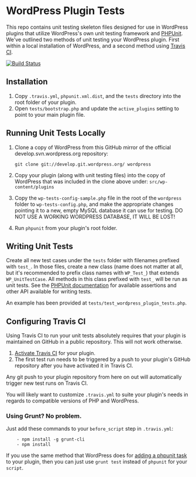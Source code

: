 WordPress Plugin Tests
======================

This repo contains unit testing skeleton files designed for use in WordPress
plugins that utilize WordPress's own unit testing framework and
[PHPUnit](https://github.com/sebastianbergmann/phpunit/). We've outlined two
methods of unit testing your WordPress plugin. First within a local installation
of WordPress, and a second method using [Travis CI](http://travis-ci.org/).

[![Build Status](https://travis-ci.org/tierra/wordpress-plugin-tests.png?branch=master)](https://travis-ci.org/tierra/wordpress-plugin-tests)

Installation
------------

1. Copy `.travis.yml`, `phpunit.xml.dist`, and the `tests` directory into the
   root folder of your plugin.
2. Open `tests/bootstrap.php` and update the `active_plugins` setting to point
   to your main plugin file.

Running Unit Tests Locally
--------------------------

1. Clone a copy of WordPress from this GitHub mirror of the official
   develop.svn.wordpress.org repository:

   ```git clone git://develop.git.wordpress.org/ wordpress```

2. Copy your plugin (along with unit testing files) into the copy of WordPress
   that was included in the clone above under: `src/wp-content/plugins`
3. Copy the `wp-tests-config-sample.php` file in the root of the `wordpress`
   folder to `wp-tests-config.php`, and make the appropriate changes pointing
   it to a new, empty MySQL database it can use for testing. DO NOT USE A
   WORKING WORDPRESS DATABASE, IT WILL BE LOST!
4. Run `phpunit` from your plugin's root folder.

Writing Unit Tests
------------------

Create all new test cases under the `tests` folder with filenames prefixed with
`test_`. In those files, create a new class (name does not matter at all, but
it's recommended to prefix class names with `WP_Test_`) that extends
`WP_UnitTestCase`. All methods in this class prefixed with `test_` will be run
as unit tests. See the [PHPUnit documentation](http://www.phpunit.de/manual/current/en/)
for available assertions and other API available for writing tests.

An example has been provided at `tests/test_wordpress_plugin_tests.php`.

Configuring Travis CI
---------------------

Using Travis CI to run your unit tests absolutely requires that your plugin
is maintained on GitHub in a public repository. This will not work otherwise.

1. [Activate Travis CI](http://travis-ci.org/profile) for your plugin.
2. The first test run needs to be triggered by a push to your plugin's GitHub
   repository after you have activated it in Travis CI.

Any git push to your plugin repository from here on out will automatically
trigger new test runs on Travis CI.

You will likely want to customize `.travis.yml` to suite your plugin's needs in
regards to compatible versions of PHP and WordPress.

### Using Grunt? No problem.

Just add these commands to your `before_script` step in `.travis.yml`:

```
    - npm install -g grunt-cli
    - npm install
```

If you use the same method that WordPress does for
[adding a phpunit task](http://core.trac.wordpress.org/browser/trunk/Gruntfile.js)
to your plugin, then you can just use `grunt test` instead of `phpunit` for your
`script`.
